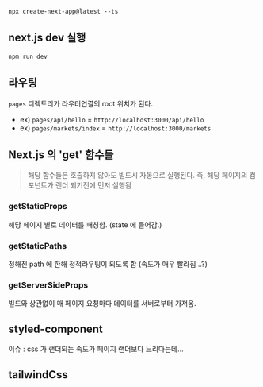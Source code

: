 `npx create-next-app@latest --ts`

## next.js dev 실행
`npm run dev`

## 라우팅

`pages` 디렉토리가 라우터연결의 root 위치가 된다.

- ex) `pages/api/hello` = `http://localhost:3000/api/hello`
- ex) `pages/markets/index` = `http://localhost:3000/markets`

## Next.js 의 'get' 함수들
> 해당 함수들은 호출하지 않아도 빌드시 자동으로 실행된다.
> 즉, 해당 페이지의 컴포넌트가 랜더 되기전에 먼저 실행됨

### getStaticProps
해당 페이지 별로 데이터를 패칭함. (state 에 들어감.)

### getStaticPaths
정해진 path 에 한해 정적라우팅이 되도록 함 (속도가 매우 빨라짐 ..?) 

### getServerSideProps
빌드와 상관없이 매 페이지 요청마다 데이터를 서버로부터 가져옴.

## styled-component
이슈 : css 가 랜더되는 속도가 페이지 랜더보다 느리다는데...

## tailwindCss
